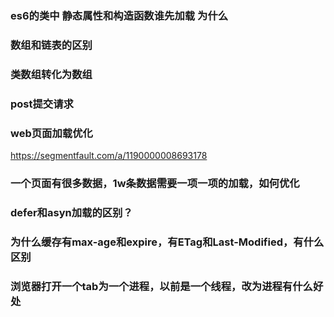### es6的类中 静态属性和构造函数谁先加载 为什么 
### 数组和链表的区别 
### 类数组转化为数组
### post提交请求

### web页面加载优化

https://segmentfault.com/a/1190000008693178

### 一个页面有很多数据，1w条数据需要一项一项的加载，如何优化
### defer和asyn加载的区别？
### 为什么缓存有max-age和expire，有ETag和Last-Modified，有什么区别
### 浏览器打开一个tab为一个进程，以前是一个线程，改为进程有什么好处